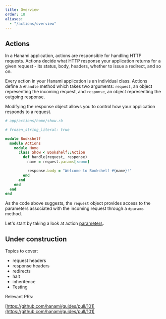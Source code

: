 ```yaml
---
title: Overview
order: 10
aliases:
  - "/actions/overview"
---
```


## Actions

In a Hanami application, actions are responsible for handling HTTP requests. Actions decide what HTTP response your application returns for a given request - its status, body, headers, whether to issue a redirect, and so on.

Every action in your Hanami application is an individual class. Actions define a `#handle` method which takes two arguments: `request`, an object representing the incoming request, and `response`, an object representing the outgoing response.

Modifying the response object allows you to control how your application responds to a request.

```ruby
# app/actions/home/show.rb

# frozen_string_literal: true

module Bookshelf
  module Actions
    module Home
      class Show < Bookshelf::Action
        def handle(request, response)
          name = request.params[:name]

          response.body = "Welcome to Bookshelf #{name}!"
        end
      end
    end
  end
end
```

As the code above suggests, the `request` object provides access to the parameters associated with the incoming request through a `#params` method.

Let's start by taking a look at action [parameters](/v2.0/actions/parameters/).

## Under construction

Topics to cover:

- request headers
- response headers
- redirects
- halt
- inheritence
- Testing

Relevant PRs:

[https://github.com/hanami/guides/pull/101](https://github.com/hanami/guides/pull/101)
